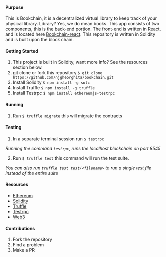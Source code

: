 #### Purpose
This is Bookchain, it is a decentralized virtual library to keep track of your physical library. Library? Yes, we do mean books.
This app consists of two components, this is the back-end portion. The front-end
is written in React, and is located here [Bookchain-react](https://github.com/Sh1pley/bookchain-react). This repository is written in Solidity and is built upon the block chain.

#### Getting Started
1. This project is built in Solidity, want more info? See the resources section
   below.
2. git clone or fork this repository `$ git clone https://github.com/njgheorghita/bookchain.git`
3. Install Solidity `$ npm install -g solc`
4. Install Truffle `$ npm install -g truffle`
5. Install Testrpc `$ npm install ethereumjs-testrpc`

#### Running
1. Run `$ truffle migrate` this will migrate the contracts

#### Testing
1. In a separate terminal session run `$ testrpc`

*Running the command `testrpc`, runs the localhost blockchain on port 8545*

2. Run `$ truffle test` this command will run the test suite.

*You can also run `truffle test test/<filename>` to run a single test file
instead of the entire suite*

#### Resources
* [Ethereum](https://www.ethereum.org)
* [Solidity](https://solidity.readthedocs.io/en/develop/#)
* [Truffle](http://truffleframework.com/docs/)
* [Testrpc](https://github.com/ethereumjs/testrpc)
* [Web3](https://github.com/ethereum/web3.j://github.com/ethereum/web3.js)

#### Contributions
1. Fork the repository
2. Find a problem
3. Make a PR
